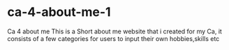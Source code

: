 # ca-4-about-me-1
Ca 4 about me
This is a Short about me website that i created for my Ca, it consists of a few categories for users to input their own hobbies,skills etc

